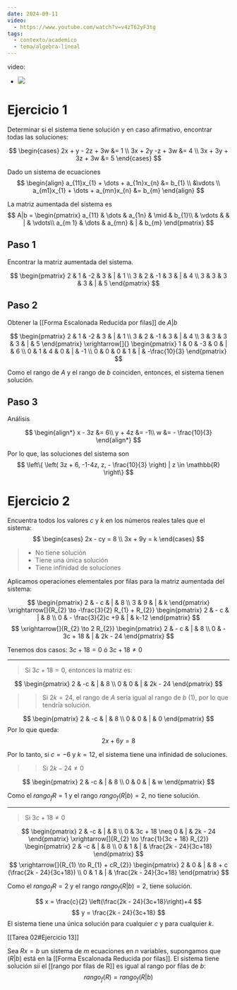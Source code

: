 ```yaml
---
date: 2024-09-11
video:
  - https://www.youtube.com/watch?v=v4zT62yF3tg
tags:
  - contexto/academico
  - tema/algebra-lineal
---
```


video:
  - ![](https://www.youtube.com/watch?v=v4zT62yF3tg)

# Ejercicio 1

Determinar si el sistema tiene solución y en caso afirmativo, encontrar todas las soluciones:

$$
\begin{cases}
2x + y - 2z + 3w &= 1 \\
3x + 2y -z + 3w &= 4 \\
3x + 3y + 3z + 3w &= 5
\end{cases}
$$

Dado un sistema de ecuaciones
$$
\begin{align}
a_{11}x_{1} + \dots + a_{1n}x_{n} &= b_{1} \\
&\vdots \\
a_{m1}x_{1} + \dots + a_{mn}x_{n} &= b_{m}
\end{align}
$$

La matriz aumentada del sistema es 
$$
A|b = \begin{pmatrix}
a_{11}  & \dots & a_{1n}  & \mid & b_{1}\\
 & \vdots  &  & | & \vdots\\
a_{m 1}  & \dots   & a_{mn}  & | & b_{m}
\end{pmatrix}
$$

## Paso 1
Encontrar la matriz aumentada del sistema.

$$
\begin{pmatrix}
2 & 1 & -2 & 3 & | & 1 \\
3 & 2 & -1 & 3 & | & 4 \\
3 & 3 & 3 & 3 & | & 5
\end{pmatrix}
$$

## Paso 2
Obtener la [[Forma Escalonada Reducida por filas]] de $A|b$

$$
\begin{pmatrix}
2 & 1 & -2 & 3 & | & 1 \\
3 & 2 & -1 & 3 & | & 4 \\
3 & 3 & 3 & 3 & | & 5
\end{pmatrix}
\xrightarrow[]{}
\begin{pmatrix}
1 & 0 & -3 & 0 & | & 6 \\
0 & 1 & 4 & 0 & | & -1 \\
0 & 0 & 0 & 1 & | & -\frac{10}{3}
\end{pmatrix}
$$

Como el rango de $A$ y el rango de $b$ coinciden, entonces, el sistema tienen solución. 

## Paso 3
Análisis

$$
\begin{align*}
x - 3z &= 6\\
y + 4z &= -1\\
w &= - \frac{10}{3}
\end{align*}
$$

Por lo que, las soluciones del sistema son 
$$
\left\{ \left( 3z + 6, -1-4z, z, - \frac{10}{3} \right) | z \in \mathbb{R} \right\} 
$$

# Ejercicio 2
Encuentra todos los valores $c$ y $k$ en los números reales tales que el sistema:
$$
\begin{cases}
2x - cy = 8 \\
3x + 9y = k 
\end{cases}
$$

>- No tiene solución
>- Tiene una única solución 
>- Tiene infinidad de soluciones

Aplicamos operaciones elementales por filas para la matriz aumentada del sistema:

$$
\begin{pmatrix}
2  &  - c  & |  & 8  \\
3 & 9 & | & k
\end{pmatrix}
\xrightarrow[]{R_{2} \to -\frac{3}{2} R_{1} + R_{2}}
\begin{pmatrix}
2  &  - c  & |  & 8  \\
0 & - \frac{3}{2}c +9 & | & k-12
\end{pmatrix}
$$
$$
\xrightarrow[]{R_{2} \to 2 R_{2}}
\begin{pmatrix}
2  &  - c  & |  & 8  \\
0 & - 3c + 18 & | & 2k - 24
\end{pmatrix}
$$

Tenemos dos casos:
$3c + 18 = 0$ ó $3c + 18 \neq 0$ 

---

> Si $3c + 18 = 0$, entonces la matriz es:

$$
\begin{pmatrix}
2  &  -c  & |  & 8  \\
0 & 0 & | & 2k - 24
\end{pmatrix}
$$

>> Si $2k = 24$, el rango de $A$ sería igual al rango de $b$ (1), por lo que tendría solución. 

$$
\begin{pmatrix}
2 & -c & | & 8 \\
0 & 0 & | & 0
\end{pmatrix}
$$
Por lo que queda:
$$
2x + 6y = 8
$$

Por lo tanto, si $c = -6$ y $k = 12$, el sistema tiene una infinidad de soluciones.

>> Si $2k -24  \neq 0$

$$
\begin{pmatrix}
2 & -c & | & 8 \\
0 & 0 & | & w
\end{pmatrix}
$$

Como el $rango_{f}R =1$ y el rango $rango_{f}(R|b) =2$, no tiene solución. 


---

> Si $3c + 18 \neq 0$

$$
\begin{pmatrix}
2  &  -c  & |  & 8  \\
0 & 3c + 18 \neq 0 & | & 2k - 24
\end{pmatrix}
\xrightarrow[]{R_{2} \to \frac{1}{3c + 18} R_{2}}
\begin{pmatrix}
2  &  -c  & |  & 8  \\
0 & 1 & | & \frac{2k - 24}{3c+18}
\end{pmatrix}
$$
$$
\xrightarrow[]{R_{1} \to R_{1} + cR_{2}}
\begin{pmatrix}
2  &  0  & |  & 8 + c (\frac{2k - 24}{3c+18})  \\
0 & 1 & | & \frac{2k - 24}{3c+18}
\end{pmatrix}
$$

Como el $rango_{f}R =2$ y el rango $rango_{f}(R|b) =2$,  tiene solución. 

$$
x = \frac{c}{2} \left(\frac{2k - 24}{3c+18}\right)+4
$$
$$
y = \frac{2k - 24}{3c+18}
$$
El sistema tiene una única solución para cualquier $c$ y para cualquier $k$.


[[Tarea 02#Ejercicio 13]]

Sea $Rx = b$ un sistema de $m$ ecuaciones en $n$ variables, supongamos que $(R|b)$ está en la [[Forma Escalonada Reducida por filas]]. 
El sistema tiene solución *sii* el [[rango por filas de R]] es igual al rango por filas de $b$:
$$
rango_{f}(R) = rango_{f}(R|b)
$$

